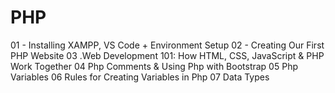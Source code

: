 # PHP

01 - Installing XAMPP, VS Code + Environment Setup
02 - Creating Our First PHP Website
03 .Web Development 101: How HTML, CSS, JavaScript & PHP Work Together
04 Php Comments & Using Php with Bootstrap
05 Php Variables
06 Rules for Creating Variables in Php
07 Data Types
